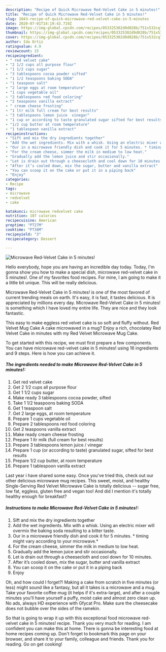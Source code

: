 ```yaml
---
description: "Recipe of Quick Microwave Red-Velvet Cake in 5 minutes!"
title: "Recipe of Quick Microwave Red-Velvet Cake in 5 minutes!"
slug: 1043-recipe-of-quick-microwave-red-velvet-cake-in-5-minutes
date: 2020-07-01T14:19:43.719Z
image: https://img-global.cpcdn.com/recipes/053325302d9d028b/751x532cq70/microwave-red-velvet-cake-in-5-minutes-recipe-main-photo.jpg
thumbnail: https://img-global.cpcdn.com/recipes/053325302d9d028b/751x532cq70/microwave-red-velvet-cake-in-5-minutes-recipe-main-photo.jpg
cover: https://img-global.cpcdn.com/recipes/053325302d9d028b/751x532cq70/microwave-red-velvet-cake-in-5-minutes-recipe-main-photo.jpg
author: Ida Ortiz
ratingvalue: 4.9
reviewcount: 15
recipeingredient:
- " red velvet cake"
- "2 1/2 cups all purpose flour"
- "1 1/2 cups sugar"
- "3 tablespoons cocoa powder sifted"
- "1 1/2 teaspoons baking SODA"
- "1 teaspoon salt"
- "2 large eggs at room temperature"
- "1 cups vegetable oil"
- "2 tablespoons red food coloring"
- "2 teaspoons vanilla extract"
- " cream cheese frosting"
- "1 ltr milk full cream for best results"
- "3 tablespoons lemon juice  vinegar"
- "1 cup or according to taste granulated sugar sifted for best results"
- "1/2 cup butter at room temperature"
- "1 tablespoon vanilla extract"
recipeinstructions:
- "Sift and mix the dry ingredients together"
- "Add the wet ingredients. Mix with a whisk. Using an electric mixer will overmix the baking soda resulting to a bitter taste."
- "Our in a microwave friendly dish and cook it for 5 minutes. * timing might vary according to your microwave.*"
- "For the cream cheese, simmer the milk in medium to low heat."
- "Gradually add the lemon juice and stir occasionally."
- "Let is drain out through a cheesecloth and cool down for 10 minutes."
- "After it’s cooled down, mix the sugar, butter and vanilla extract"
- "You can scoop it on the cake or put it in a piping back"
- "Enjoy"
categories:
- Recipe
tags:
- microwave
- redvelvet
- cake

katakunci: microwave redvelvet cake 
nutrition: 107 calories
recipecuisine: American
preptime: "PT27M"
cooktime: "PT38M"
recipeyield: "3"
recipecategory: Dessert

---
```



![Microwave Red-Velvet Cake in 5 minutes!](https://img-global.cpcdn.com/recipes/053325302d9d028b/751x532cq70/microwave-red-velvet-cake-in-5-minutes-recipe-main-photo.jpg)

Hello everybody, hope you are having an incredible day today. Today, I'm gonna show you how to make a special dish, microwave red-velvet cake in 5 minutes!. One of my favorites food recipes. For mine, I am going to make it a little bit unique. This will be really delicious.

Microwave Red-Velvet Cake in 5 minutes! is one of the most favored of current trending meals on earth. It's easy, it is fast, it tastes delicious. It is appreciated by millions every day. Microwave Red-Velvet Cake in 5 minutes! is something which I have loved my entire life. They are nice and they look fantastic.

This easy to make eggless red velvet cake is so soft and fluffy without. Red Velvet Mug Cake A cake microwaved in a mug? Enjoy a rich, chocolatey Red Velvet Cake in minutes with my Red Velvet Microwave Mug Cake.


To get started with this recipe, we must first prepare a few components. You can have microwave red-velvet cake in 5 minutes! using 16 ingredients and 9 steps. Here is how you can achieve it.

<!--inarticleads1-->

##### The ingredients needed to make Microwave Red-Velvet Cake in 5 minutes!:

1. Get  red velvet cake
1. Get 2 1/2 cups all purpose flour
1. Get 1 1/2 cups sugar
1. Make ready 3 tablespoons cocoa powder, sifted
1. Take 1 1/2 teaspoons baking SODA
1. Get 1 teaspoon salt
1. Get 2 large eggs, at room temperature
1. Prepare 1 cups vegetable oil
1. Prepare 2 tablespoons red food coloring
1. Get 2 teaspoons vanilla extract
1. Make ready  cream cheese frosting
1. Prepare 1 ltr milk (full cream for best results)
1. Prepare 3 tablespoons lemon juice / vinegar
1. Prepare 1 cup (or according to taste) granulated sugar, sifted for best results
1. Prepare 1/2 cup butter, at room temperature
1. Prepare 1 tablespoon vanilla extract


Last year i have shared some easy. Once you&#39;ve tried this, check out our other delicious microwave mug recipes. This sweet, moist, and healthy Single-Serving Red Velvet Microwave Cake is totally delicious -- sugar free, low fat, eggless, gluten free and vegan too! And did I mention it&#39;s totally healthy enough for breakfast? 

<!--inarticleads2-->

##### Instructions to make Microwave Red-Velvet Cake in 5 minutes!:

1. Sift and mix the dry ingredients together
1. Add the wet ingredients. Mix with a whisk. Using an electric mixer will overmix the baking soda resulting to a bitter taste.
1. Our in a microwave friendly dish and cook it for 5 minutes. * timing might vary according to your microwave.*
1. For the cream cheese, simmer the milk in medium to low heat.
1. Gradually add the lemon juice and stir occasionally.
1. Let is drain out through a cheesecloth and cool down for 10 minutes.
1. After it’s cooled down, mix the sugar, butter and vanilla extract
1. You can scoop it on the cake or put it in a piping back
1. Enjoy


Oh, and how could I forget?! Making a cake from scratch in five minutes (or less) might sound like a fantasy, but all it takes is a microwave and a mug. Take your favorite coffee mug (it helps if it&#39;s extra-large), and after a couple minutes you&#39;ll have yourself a puffy, moist cake and almost zero clean up. No ads, always HD experience with Gfycat Pro. Make sure the cheesecake does not bubble over the sides of the ramekin. 

So that is going to wrap it up with this exceptional food microwave red-velvet cake in 5 minutes! recipe. Thank you very much for reading. I am confident you can make this at home. There is gonna be interesting food at home recipes coming up. Don't forget to bookmark this page on your browser, and share it to your family, colleague and friends. Thank you for reading. Go on get cooking!
